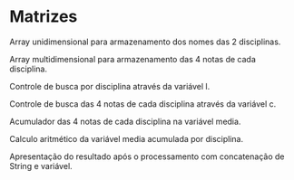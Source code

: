 # Matrizes
Array unidimensional para armazenamento dos nomes das 2 disciplinas.

Array multidimensional para armazenamento das 4 notas de cada disciplina.

Controle de busca por disciplina através da variável l.

Controle de busca das 4 notas de cada disciplina através da variável c.

Acumulador das 4 notas de cada disciplina na variável media.

Calculo aritmético da variável media acumulada por disciplina.

Apresentação do resultado após o processamento com concatenação de String e variável.

